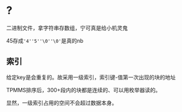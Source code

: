 # ?

二进制文件，拿字符串存数组，宁可真是给小机灵鬼

45存成`'4''5''\0''\0'`是真的nb

## 索引

给定key是会重复的。故采用一级索引，索引键-值第一次出现的块的地址

TPMMS排序后，300+段内的块都是连续的、可以用枚举器读的。

显然，一级索引占用的空间不会超过数据本身。
